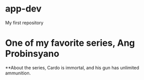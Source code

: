 # app-dev
My first repository
# One of my favorite series, Ang Probinsyano
**About the series, Cardo is immortal, and his gun has unlimited ammunition.
